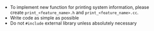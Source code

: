  - To implement new function for printing system information, please create `print_<feature_name>.h` and `print_<feature_name>.cc`.
 - Write code as simple as possible
 - Do not `#include` external library unless absolutely necessary
